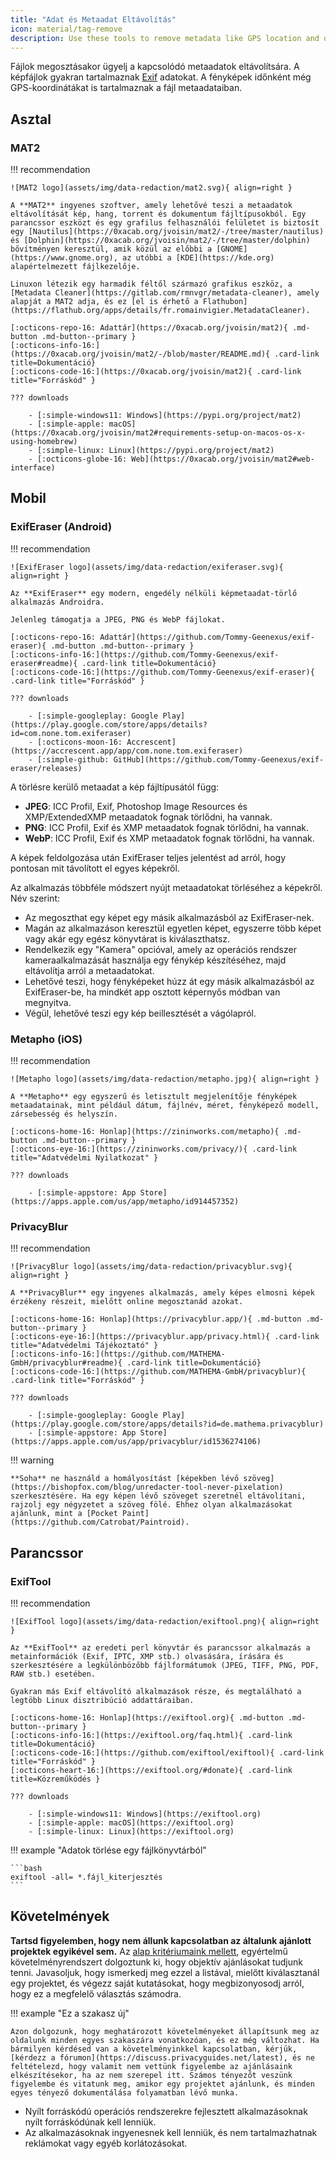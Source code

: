 ```yaml
---
title: "Adat és Metaadat Eltávolítás"
icon: material/tag-remove
description: Use these tools to remove metadata like GPS location and other identifying information from photos and files you share.
---
```


Fájlok megosztásakor ügyelj a kapcsolódó metaadatok eltávolítsára. A képfájlok gyakran tartalmaznak [Exif](https://en.wikipedia.org/wiki/Exif) adatokat. A fényképek időnként még GPS-koordinátákat is tartalmaznak a fájl metaadataiban.

## Asztal

### MAT2

!!! recommendation

    ![MAT2 logo](assets/img/data-redaction/mat2.svg){ align=right }
    
    A **MAT2** ingyenes szoftver, amely lehetővé teszi a metaadatok eltávolítását kép, hang, torrent és dokumentum fájltípusokból. Egy parancssor eszközt és egy grafilus felhasználói felületet is biztosít egy [Nautilus](https://0xacab.org/jvoisin/mat2/-/tree/master/nautilus) és [Dolphin](https://0xacab.org/jvoisin/mat2/-/tree/master/dolphin) bővítményen keresztül, amik közül az előbbi a [GNOME](https://www.gnome.org), az utóbbi a [KDE](https://kde.org) alapértelmezett fájlkezelője.
    
    Linuxon létezik egy harmadik féltől származó grafikus eszköz, a [Metadata Cleaner](https://gitlab.com/rmnvgr/metadata-cleaner), amely alapját a MAT2 adja, és ez [el is érhető a Flathubon](https://flathub.org/apps/details/fr.romainvigier.MetadataCleaner).
    
    [:octicons-repo-16: Adattár](https://0xacab.org/jvoisin/mat2){ .md-button .md-button--primary }
    [:octicons-info-16:](https://0xacab.org/jvoisin/mat2/-/blob/master/README.md){ .card-link title=Dokumentáció}
    [:octicons-code-16:](https://0xacab.org/jvoisin/mat2){ .card-link title="Forráskód" }
    
    ??? downloads
    
        - [:simple-windows11: Windows](https://pypi.org/project/mat2)
        - [:simple-apple: macOS](https://0xacab.org/jvoisin/mat2#requirements-setup-on-macos-os-x-using-homebrew)
        - [:simple-linux: Linux](https://pypi.org/project/mat2)
        - [:octicons-globe-16: Web](https://0xacab.org/jvoisin/mat2#web-interface)

## Mobil

### ExifEraser (Android)

!!! recommendation

    ![ExifEraser logo](assets/img/data-redaction/exiferaser.svg){ align=right }
    
    Az **ExifEraser** egy modern, engedély nélküli képmetaadat-törlő alkalmazás Androidra.
    
    Jelenleg támogatja a JPEG, PNG és WebP fájlokat.
    
    [:octicons-repo-16: Adattár](https://github.com/Tommy-Geenexus/exif-eraser){ .md-button .md-button--primary }
    [:octicons-info-16:](https://github.com/Tommy-Geenexus/exif-eraser#readme){ .card-link title=Dokumentáció}
    [:octicons-code-16:](https://github.com/Tommy-Geenexus/exif-eraser){ .card-link title="Forráskód" }
    
    ??? downloads
    
        - [:simple-googleplay: Google Play](https://play.google.com/store/apps/details?id=com.none.tom.exiferaser)
        - [:octicons-moon-16: Accrescent](https://accrescent.app/app/com.none.tom.exiferaser)
        - [:simple-github: GitHub](https://github.com/Tommy-Geenexus/exif-eraser/releases)

A törlésre kerülő metaadat a kép fájltípusától függ:

* **JPEG**: ICC Profil, Exif, Photoshop Image Resources és XMP/ExtendedXMP metaadatok fognak törlődni, ha vannak.
* **PNG**: ICC Profil, Exif és XMP metaadatok fognak törlődni, ha vannak.
* **WebP**: ICC Profil, Exif és XMP metaadatok fognak törlődni, ha vannak.

A képek feldolgozása után ExifEraser teljes jelentést ad arról, hogy pontosan mit távolított el egyes képekről.

Az alkalmazás többféle módszert nyújt metaadatokat törléséhez a képekről. Név szerint:

* Az megoszthat egy képet egy másik alkalmazásból az ExifEraser-nek.
* Magán az alkalmazáson keresztül egyetlen képet, egyszerre több képet vagy akár egy egész könyvtárat is kiválaszthatsz.
* Rendelkezik egy "Kamera" opcióval, amely az operációs rendszer kameraalkalmazását használja egy fénykép készítéséhez, majd eltávolítja arról a metaadatokat.
* Lehetővé teszi, hogy fényképeket húzz át egy másik alkalmazásból az ExifEraser-be, ha mindkét app osztott képernyős módban van megnyitva.
* Végül, lehetővé teszi egy kép beillesztését a vágólapról.

### Metapho (iOS)

!!! recommendation

    ![Metapho logo](assets/img/data-redaction/metapho.jpg){ align=right }
    
    A **Metapho** egy egyszerű és letisztult megjelenítője fényképek metaadatainak, mint például dátum, fájlnév, méret, fényképező modell, zársebesség és helyszín.
    
    [:octicons-home-16: Honlap](https://zininworks.com/metapho){ .md-button .md-button--primary }
    [:octicons-eye-16:](https://zininworks.com/privacy/){ .card-link title="Adatvédelmi Nyilatkozat" }
    
    ??? downloads
    
        - [:simple-appstore: App Store](https://apps.apple.com/us/app/metapho/id914457352)

### PrivacyBlur

!!! recommendation

    ![PrivacyBlur logo](assets/img/data-redaction/privacyblur.svg){ align=right }
    
    A **PrivacyBlur** egy ingyenes alkalmazás, amely képes elmosni képek érzékeny részeit, mielőtt online megosztanád azokat.
    
    [:octicons-home-16: Honlap](https://privacyblur.app/){ .md-button .md-button--primary }
    [:octicons-eye-16:](https://privacyblur.app/privacy.html){ .card-link title="Adatvédelmi Tájékoztató" }
    [:octicons-info-16:](https://github.com/MATHEMA-GmbH/privacyblur#readme){ .card-link title=Dokumentáció}
    [:octicons-code-16:](https://github.com/MATHEMA-GmbH/privacyblur){ .card-link title="Forráskód" }
    
    ??? downloads
    
        - [:simple-googleplay: Google Play](https://play.google.com/store/apps/details?id=de.mathema.privacyblur)
        - [:simple-appstore: App Store](https://apps.apple.com/us/app/privacyblur/id1536274106)

!!! warning

    **Soha** ne használd a homályosítást [képekben lévő szöveg](https://bishopfox.com/blog/unredacter-tool-never-pixelation) szerkesztésére. Ha egy képen lévő szöveget szeretnél eltávolítani, rajzolj egy négyzetet a szöveg fölé. Ehhez olyan alkalmazásokat ajánlunk, mint a [Pocket Paint](https://github.com/Catrobat/Paintroid).

## Parancssor

### ExifTool

!!! recommendation

    ![ExifTool logo](assets/img/data-redaction/exiftool.png){ align=right }
    
    Az **ExifTool** az eredeti perl könyvtár és parancssor alkalmazás a metainformációk (Exif, IPTC, XMP stb.) olvasására, írására és szerkesztésére a legkülönbözőbb fájlformátumok (JPEG, TIFF, PNG, PDF, RAW stb.) esetében.
    
    Gyakran más Exif eltávolító alkalmazások része, és megtalálható a legtöbb Linux disztribúció addattáraiban.
    
    [:octicons-home-16: Honlap](https://exiftool.org){ .md-button .md-button--primary }
    [:octicons-info-16:](https://exiftool.org/faq.html){ .card-link title=Dokumentáció}
    [:octicons-code-16:](https://github.com/exiftool/exiftool){ .card-link title="Forráskód" }
    [:octicons-heart-16:](https://exiftool.org/#donate){ .card-link title=Közreműködés }
    
    ??? downloads
    
        - [:simple-windows11: Windows](https://exiftool.org)
        - [:simple-apple: macOS](https://exiftool.org)
        - [:simple-linux: Linux](https://exiftool.org)

!!! example "Adatok törlése egy fájlkönyvtárból"

    ```bash
    exiftool -all= *.fájl_kiterjesztés
    ```

## Követelmények

**Tartsd figyelemben, hogy nem állunk kapcsolatban az általunk ajánlott projektek egyikével sem.** Az [alap kritériumaink mellett](about/criteria.md), egyértelmű követelményrendszert dolgoztunk ki, hogy objektív ajánlásokat tudjunk tenni. Javasoljuk, hogy ismerkedj meg ezzel a listával, mielőtt kiválasztanál egy projektet, és végezz saját kutatásokat, hogy megbizonyosodj arról, hogy ez a megfelelő választás számodra.

!!! example "Ez a szakasz új"

    Azon dolgozunk, hogy meghatározott követelményeket állapítsunk meg az oldalunk minden egyes szakaszára vonatkozóan, és ez még változhat. Ha bármilyen kérdésed van a követelményinkkel kapcsolatban, kérjük, [kérdezz a fórumon](https://discuss.privacyguides.net/latest), és ne feltételezd, hogy valamit nem vettünk figyelembe az ajánlásaink elkészítésekor, ha az nem szerepel itt. Számos tényezőt veszünk figyelembe és vitatunk meg, amikor egy projektet ajánlunk, és minden egyes tényező dokumentálása folyamatban lévő munka.

- Nyílt forráskódú operációs rendszerekre fejlesztett alkalmazásoknak nyílt forráskódúnak kell lenniük.
- Az alkalmazásoknak ingyenesnek kell lenniük, és nem tartalmazhatnak reklámokat vagy egyéb korlátozásokat.

